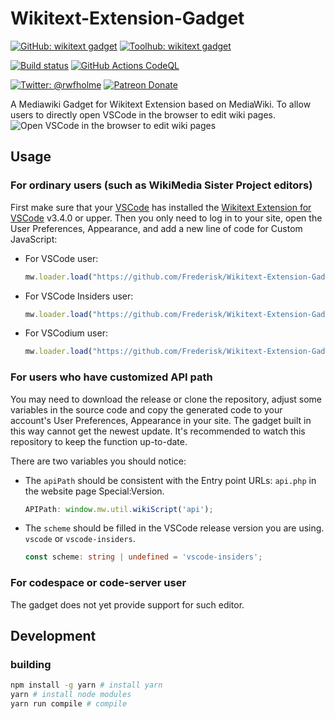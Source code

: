 # Wikitext-Extension-Gadget

[![GitHub: wikitext gadget](https://img.shields.io/badge/GitHub-wikitext_gadget-yellow)](https://github.com/Frederisk/Wikitext-Extension-Gadget)
[![Toolhub: wikitext gadget](https://img.shields.io/badge/Toolhub-wikitext_gadget-36C)](https://toolhub.wikimedia.org/tools/wikitext-extension-gadget)

[![Build status](https://ci.appveyor.com/api/projects/status/9p6v7x6pjxst743i?svg=true)](https://ci.appveyor.com/project/Frederisk/wikitext-extension-gadget)
[![GitHub Actions CodeQL](https://github.com/Frederisk/Wikitext-Extension-Gadget/actions/workflows/codeql-analysis.yml/badge.svg/)](https://github.com/Frederisk/Wikitext-Extension-Gadget/actions?query=workflow%3ACodeQL)

[![Twitter: @rwfholme](https://img.shields.io/badge/twitter-%40rwfholme-blue)](https://twitter.com/rwfholme)
[![Patreon Donate](https://img.shields.io/badge/donate-patreon-orange)](https://www.patreon.com/rwfholme)

A Mediawiki Gadget for Wikitext Extension based on MediaWiki. To allow users to directly open VSCode in the browser to edit wiki pages.
![Open VSCode in the browser to edit wiki pages](https://user-images.githubusercontent.com/29837738/127597149-5f44306a-a9ee-461a-8022-bd39f8ce3852.gif)

## Usage

### For ordinary users (such as WikiMedia Sister Project editors)

First make sure that your [VSCode](https://code.visualstudio.com/) has installed the [Wikitext Extension for VSCode](https://marketplace.visualstudio.com/items?itemName=RoweWilsonFrederiskHolme.wikitext) v3.4.0 or upper. Then you only need to log in to your site, open the User Preferences, Appearance, and add a new line of code for Custom JavaScript:

- For VSCode user:

    ```js
    mw.loader.load("https://github.com/Frederisk/Wikitext-Extension-Gadget/releases/latest/download/index-vscode.js");
    ```

- For VSCode Insiders user:

    ```js
    mw.loader.load("https://github.com/Frederisk/Wikitext-Extension-Gadget/releases/latest/download/index-vscode-insiders.js");
    ```

- For VSCodium user:

    ```js
    mw.loader.load("https://github.com/Frederisk/Wikitext-Extension-Gadget/releases/latest/download/index-vscodium.js");
    ```

### For users who have customized API path

You may need to download the release or clone the repository, adjust some variables in the source code and copy the generated code to your account's User Preferences, Appearance in your site. The gadget built in this way cannot get the newest update. It's recommended to watch this repository to keep the function up-to-date.

There are two variables you should notice:

- The `apiPath` should be consistent with the Entry point URLs: `api.php` in the website page Special:Version.

    ```ts
    APIPath: window.mw.util.wikiScript('api');
    ```

- The `scheme` should be filled in the VSCode release version you are using. `vscode` or `vscode-insiders`.

    ```ts
    const scheme: string | undefined = 'vscode-insiders';
    ```

### For codespace or code-server user

The gadget does not yet provide support for such editor.

## Development

### building

```bash
npm install -g yarn # install yarn
yarn # install node modules
yarn run compile # compile
```
